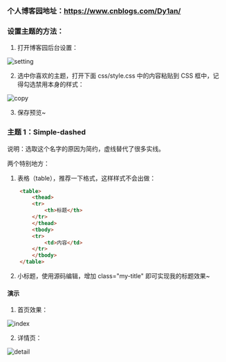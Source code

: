 ### 个人博客园地址：https://www.cnblogs.com/Dy1an/

### 设置主题的方法：

1. 打开博客园后台设置：

![setting](https://github.com/PythonTra1nee/CNBlog-Theme/blob/master/dispaly/20190307154520.jpg)

2. 选中你喜欢的主题，打开下面 css/style.css 中的内容粘贴到 CSS 框中，记得勾选禁用本身的样式：

![copy](https://github.com/PythonTra1nee/CNBlog-Theme/blob/master/dispaly/20190307154606.jpg)

3. 保存预览~

### 主题 1：Simple-dashed

说明：选取这个名字的原因为简约，虚线替代了很多实线。

两个特别地方：

1. 表格（table），推荐一下格式，这样样式不会出做：

```html
    <table>
        <thead>
        <tr>
            <th>标题</th>
        </tr>
        </thead>
        <tbody>
        <tr>
            <td>内容</td>
        </tr>
        </tbody>
    </table>
```

2. 小标题，使用源码编辑，增加 class="my-title" 即可实现我的标题效果~

#### 演示

1. 首页效果：

![index](mahua-logo.jpg)

2. 详情页：

![detail](mahua-logo.jpg)

